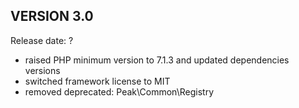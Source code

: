VERSION 3.0
-----------
Release date: ?

- raised PHP minimum version to 7.1.3 and updated dependencies versions
- switched framework license to MIT
- removed deprecated: 
    Peak\Common\Registry